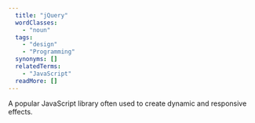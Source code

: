 ```yaml
---
  title: "jQuery"
  wordClasses: 
    - "noun"
  tags: 
    - "design"
    - "Programming"
  synonyms: []
  relatedTerms: 
    - "JavaScript"
  readMore: []
---
```

A popular JavaScript library often used to create dynamic and responsive effects.
